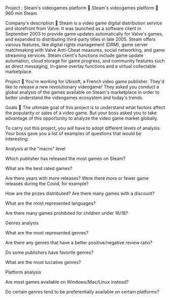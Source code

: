 
Project : Steam's videogames platform 👾
Steam's videogames platform 👾
960 min
Steam

Company's description 📇
Steam is a video game digital distribution service and storefront from Valve. It was launched as a software client in September 2003 to provide game updates automatically for Valve's games, and expanded to distributing third-party titles in late 2005. Steam offers various features, like digital rights management (DRM), game server matchmaking with Valve Anti-Cheat measures, social networking, and game streaming services. Steam client's functions include game update automation, cloud storage for game progress, and community features such as direct messaging, in-game overlay functions and a virtual collectable marketplace.

Project 🚧
You're working for Ubisoft, a French video game publisher. They'd like to release a new revolutionary videogame! They asked you conduct a global analysis of the games available on Steam's marketplace in order to better understand the videogames ecosystem and today's trends.

Goals 🎯
The ultimate goal of this project is to understand what factors affect the popularity or sales of a video game. But your boss asked you to take advantage of this opportunity to analyze the video game market globally.

To carry out this project, you will have to adopt different levels of analysis. Your boss gave you a list of examples of questions that would be interesting:

Analysis at the "macro" level

Which publisher has released the most games on Steam?

What are the best rated games?

Are there years with more releases? Were there more or fewer game releases during the Covid, for example?

How are the prizes distributed? Are there many games with a discount?

What are the most represented languages?

Are there many games prohibited for children under 16/18?

Genres analysis

What are the most represented genres?

Are there any genres that have a better positive/negative review ratio?

Do some publishers have favorite genres?

What are the most lucrative genres?

Platform analysis

Are most games available on Windows/Mac/Linux instead?

Do certain genres tend to be preferentially available on certain platforms?
